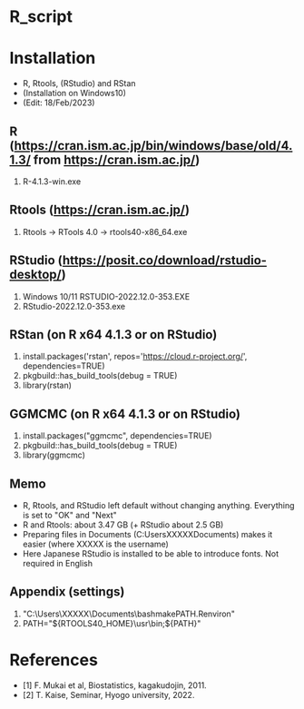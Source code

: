 # R_script

# Installation
- R, Rtools, (RStudio) and RStan
- (Installation on Windows10)
- (Edit: 18/Feb/2023)

## R (https://cran.ism.ac.jp/bin/windows/base/old/4.1.3/ from https://cran.ism.ac.jp/)
1. R-4.1.3-win.exe

## Rtools (https://cran.ism.ac.jp/)
1. Rtools -> RTools 4.0 -> rtools40-x86_64.exe

## RStudio (https://posit.co/download/rstudio-desktop/)
1. Windows 10/11 RSTUDIO-2022.12.0-353.EXE
2. RStudio-2022.12.0-353.exe

## RStan (on R x64 4.1.3 or on RStudio)
1. install.packages('rstan', repos='https://cloud.r-project.org/', dependencies=TRUE)
2. pkgbuild::has_build_tools(debug = TRUE)
3. library(rstan)

## GGMCMC (on R x64 4.1.3 or on RStudio)
1. install.packages("ggmcmc", dependencies=TRUE)
2. pkgbuild::has_build_tools(debug = TRUE)
3. library(ggmcmc)

## Memo
- R, Rtools, and RStudio left default without changing anything. Everything is set to "OK" and "Next"
- R and Rtools: about 3.47 GB (+ RStudio about 2.5 GB)
- Preparing files in Documents (C:UsersXXXXXDocuments) makes it easier (where XXXXX is the username)
- Here Japanese RStudio is installed to be able to introduce fonts. Not required in English

## Appendix (settings)
1. "C:\Users\XXXXX\Documents\bashmakePATH.Renviron"
2. PATH="${RTOOLS40_HOME}\usr\bin;${PATH}"

# References
- [1] F. Mukai et al, Biostatistics, kagakudojin, 2011.
- [2] T. Kaise, Seminar, Hyogo university, 2022.
